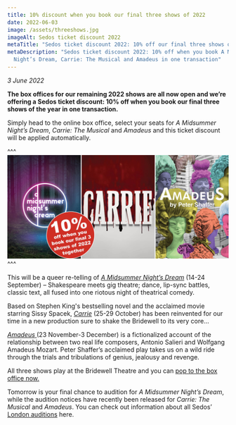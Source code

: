 ```yaml
---
title: 10% discount when you book our final three shows of 2022
date: 2022-06-03
image: /assets/threeshows.jpg
imageAlt: Sedos ticket discount 2022
metaTitle: "Sedos ticket discount 2022: 10% off our final three shows of the year"
metaDescription: "Sedos ticket discount 2022: 10% off when you book A Midsummer
  Night’s Dream, Carrie: The Musical and Amadeus in one transaction"
---
```

*3 June 2022*

**The box offices for our remaining 2022 shows are all now open and we’re offering a Sedos ticket discount: 10% off when you book our final three shows of the year in one transaction.**

Simply head to the online box office, select your seats for *A Midsummer Night’s Dream*, *Carrie: The Musical* and *Amadeus* and this ticket discount will be applied automatically.

^^^ ![Sedos ticket discount 2022](/assets/threeshows.jpg)
^^^ 

This will be a queer re-telling of *[A Midsummer Night’s Dream](https://sedos.co.uk/shows/2022-a-midsummer-night-s-dream)* (14-24 September) – Shakespeare meets gig theatre; dance, lip-sync battles, classic text, all fused into one riotous night of theatrical comedy.

Based on Stephen King's bestselling novel and the acclaimed movie starring Sissy Spacek, *[Carrie](https://sedos.co.uk/shows/2022-carrie-the-musical)* (25-29 October) has been reinvented for our time in a new production sure to shake the Bridewell to its very core...

[*Amadeus* ](https://sedos.co.uk/shows/2022-amadeus)(23 November-3 December) is a fictionalized account of the relationship between two real life composers, Antonio Salieri and Wolfgang Amadeus Mozart. Peter Shaffer’s acclaimed play takes us on a wild ride through the trials and tribulations of genius, jealousy and revenge.

All three shows play at the Bridewell Theatre and you can [pop to the box office now.](https://sedos.ticketsolve.com/shows?_ga=2.21734520.2123882302.1654251454-1305180245.1654251454)

Tomorrow is your final chance to audition for *A Midsummer Night’s Dream*, while the audition notices have recently been released for *Carrie: The Musical* and *Amadeus*. You can check out information about all Sedos’ [London auditions](https://sedos.co.uk/get-involved) here.